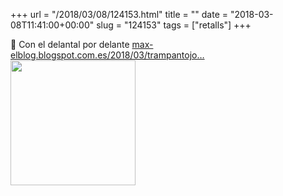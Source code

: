 +++
url = "/2018/03/08/124153.html"
title = ""
date = "2018-03-08T11:41:00+00:00"
slug = "124153"
tags = ["retalls"]
+++

📎 Con el delantal por delante [max-elblog.blogspot.com.es/2018/03/trampantojo…](http://max-elblog.blogspot.com.es/2018/03/trampantojo-175.html)  
<a class="image" href="http://max-elblog.blogspot.com.es/2018/03/trampantojo-175.html"><img src="https://4.bp.blogspot.com/-1LyBvFTg34s/Wp0SD6y89vI/AAAAAAAAHB4/IF9kBZqBR4s93UcsPnqB-BVXMaY10uncwCEwYBhgL/s400/TPMax03-03-18WEB.jpg" style="width:200px;"></a>

